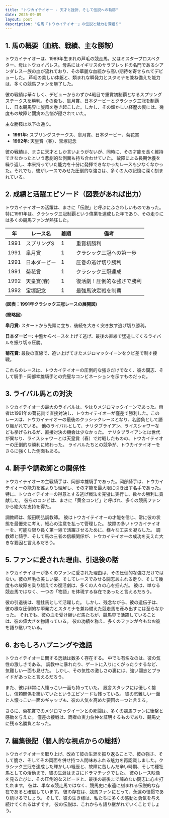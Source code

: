 ```yaml
---
title: "トウカイテイオー - 天才と挫折、そして伝説への軌跡"
date: 2025-09-09
layout: post
description: "名馬『トウカイテイオー』の伝説と魅力を深堀り"
---
```


## 1. 馬の概要（血統、戦績、主な勝鞍）

トウカイテイオーは、1989年生まれの芦毛の競走馬。父はミスタープロスペクター、母はトウカイパレス。母系にはイギリスのサラブレッドの名門であるシアンダレス一族の血が流れており、その華麗な血統から高い期待を寄せられてデビューした。  芦毛の美しい体躯と、類まれな瞬発力とスタミナを兼ね備えた能力は、多くの競馬ファンを魅了した。

彼の戦績は華々しく、デビューからわずか4戦目で重賞初制覇となるスプリングステークスを勝利。その後も、皐月賞、日本ダービーとクラシック三冠を制覇し、日本競馬界に旋風を巻き起こした。しかし、その輝かしい経歴の裏には、幾度もの故障と闘病の苦悩が隠されていた。

主な勝鞍は以下の通り。

* **1991年:** スプリングステークス、皐月賞、日本ダービー、菊花賞
* **1992年:** 天皇賞（春）、宝塚記念


彼の戦績は、まさに天才としか言いようがないが、同時に、その才能を長く維持できなかったという悲劇的な側面も持ち合わせていた。  故障による長期休養を繰り返し、本来持っていた能力を十分に発揮できなかったレースも少なくなかった。それでも、彼がレースでみせた圧倒的な強さは、多くの人の記憶に深く刻まれている。


## 2. 成績と活躍エピソード（図表があれば出力）

トウカイテイオーの活躍は、まさに「伝説」と呼ぶにふさわしいものであった。特に1991年は、クラシック三冠制覇という偉業を達成した年であり、その走りには多くの競馬ファンが熱狂した。

| 年 | レース名          | 着順 | 備考                                     |
|---|-----------------|-----|-----------------------------------------|
| 1991 | スプリングS       | 1   | 重賞初勝利                               |
| 1991 | 皐月賞           | 1   | クラシック三冠への第一歩                   |
| 1991 | 日本ダービー       | 1   | 圧巻の逃げ切り勝利                         |
| 1991 | 菊花賞           | 1   | クラシック三冠達成                         |
| 1992 | 天皇賞(春)       | 1   | 復活劇！圧倒的な強さで勝利                 |
| 1992 | 宝塚記念         | 1   | 最強馬決定戦を制覇                         |


**(図表：1991年クラシック三冠レースの展開図)**

**(簡略図)**

**皐月賞:**  スタートから先頭に立ち、後続を大きく突き放す逃げ切り勝利。

**日本ダービー:**  中盤からペースを上げて逃げ、最後の直線で猛追してくるライバルを振り切る圧勝。

**菊花賞:**  最後の直線で、追い上げてきたメジロマックイーンをクビ差で制す接戦。

これらのレースは、トウカイテイオーの圧倒的な強さだけでなく、彼の闘志、そして騎手・岡部幸雄騎手との完璧なコンビネーションを示すものだった。


## 3. ライバル馬との対決

トウカイテイオーの最大のライバルは、やはりメジロマックイーンであった。両者は1991年の菊花賞で直接対決し、トウカイテイオーが僅差で勝利した。このレースは、トウカイテイオーの最後のクラシックレースとなり、名勝負として語り継がれている。  他のライバルとして、ナリタブライアン、ライスシャワーなども挙げられるが、直接対決の機会は少なかった。  ナリタブライアンとは世代が異なり、ライスシャワーとは天皇賞（春）で対戦したものの、トウカイテイオーの圧倒的な勝利に終わった。  ライバルたちとの競争が、トウカイテイオーをさらに強くした側面もある。


## 4. 騎手や調教師との関係性

トウカイテイオーの主戦騎手は、岡部幸雄騎手であった。岡部騎手は、トウカイテイオーの能力を誰よりも理解し、その才能を最大限に引き出す名手であった。  特に、トウカイテイオーの得意とする逃げ戦法を完璧に実行し、数々の勝利に貢献した。  彼らのコンビは、まさに「黄金コンビ」と呼ばれ、多くの競馬ファンから絶大な支持を得た。

調教師は、飯田明弘調教師。  彼はトウカイテイオーの才能を信じ、常に彼の状態を最優先に考え、細心の注意を払って管理した。  故障の多いトウカイテイオーを、可能な限り長く第一線で活躍させるために、様々な工夫を凝らした。  調教師と騎手、そして馬の三者の信頼関係が、トウカイテイオーの成功を支えた大きな要因と言えるだろう。


## 5. ファンに愛された理由、引退後の話

トウカイテイオーが多くのファンに愛された理由は、その圧倒的な強さだけではない。彼の芦毛の美しい姿、そしてレースでみせる闘志あふれる走り、そして幾度もの故障を乗り越えての復活劇は、多くの人々の心を掴んだ。  彼は、単なる競走馬ではなく、一つの「物語」を体現する存在であったと言えるだろう。

彼の引退後は、種牡馬として活躍した。  しかし、残念ながら、彼の遺伝子は、彼の様な圧倒的な瞬発力とスタミナを兼ね備えた競走馬を産み出すには至らなかった。  それでも、彼の血を受け継いだ馬たちが、競馬界で活躍していることは、彼の偉大さを物語っている。  彼の功績を称え、多くのファンが今もなお彼を語り継いでいる。


## 6. おもしろハプニングや逸話

トウカイテイオーに関する逸話は数多く存在する。  中でも有名なのは、彼の気性の激しさである。  調教中に暴れたり、ゲートに入りにくがったりするなど、気難しい一面も見せた。  しかし、その気性の激しさの裏には、強い闘志とプライドがあったと言えるだろう。

また、彼は非常に人懐っこい一面も持っていた。  厩舎スタッフには優しく接し、信頼関係を築いていたというエピソードも残っている。  彼の気難しい一面と人懐っこい一面のギャップも、彼の人気を高めた要因の一つと言える。

さらに、菊花賞でのメジロマックイーンとの死闘は、多くの競馬ファンに衝撃と感動を与えた。  僅差の接戦は、両者の実力伯仲を証明するものであり、競馬史に残る名勝負となった。


## 7. 編集後記（個人的な視点からの総括）

トウカイテイオーを取り上げ、改めて彼の生涯を振り返ることで、彼の強さ、そして脆さ、そしてその両面を併せ持つ人間味あふれる魅力を再認識しました。クラシック三冠を達成した輝かしい経歴と、故障に苦しんだ辛い時期、そして種牡馬としての活動まで、彼の生涯はまさにドラマチックでした。  彼のレース映像を見るたびに、その圧倒的なスピードと、最後の最後まで諦めない闘志に心を打たれます。  彼は、単なる競走馬ではなく、競馬史に永遠に刻まれる伝説的な存在であると確信しています。  彼の存在は、競馬ファンにとって、永遠の憧憬であり続けるでしょう。  そして、彼の生き様は、私たちに多くの感動と勇気を与え続けてくれるはずです。  彼の伝説は、これからも語り継がれていくことでしょう。
